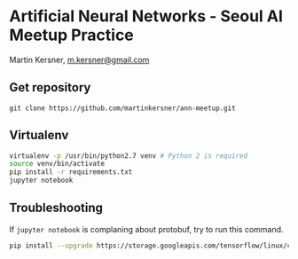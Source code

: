 # Artificial Neural Networks - Seoul AI Meetup Practice
Martin Kersner, <m.kersner@gmail.com>

## Get repository
```
git clone https://github.com/martinkersner/ann-meetup.git
```

## Virtualenv
``` bash
virtualenv -p /usr/bin/python2.7 venv # Python 2 is required
source venv/bin/activate
pip install -r requirements.txt
jupyter notebook
```

## Troubleshooting
If `jupyter notebook` is complaning about protobuf, try to run this command.
```bash
pip install --upgrade https://storage.googleapis.com/tensorflow/linux/cpu/protobuf-3.1.0-cp27-none-linux_x86_64.whl
```

